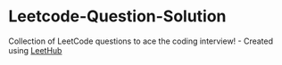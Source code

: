 # Leetcode-Question-Solution
Collection of LeetCode questions to ace the coding interview! - Created using [LeetHub](https://github.com/QasimWani/LeetHub)


